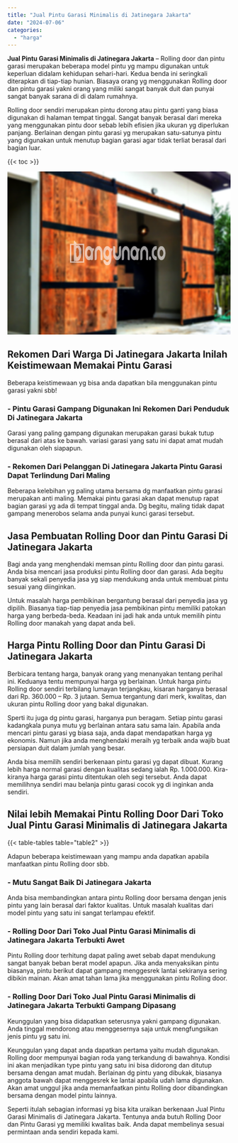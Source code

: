 ```yaml
---
title: "Jual Pintu Garasi Minimalis di Jatinegara Jakarta"
date: "2024-07-06"
categories: 
  - "harga"
---
```


**Jual Pintu Garasi Minimalis di Jatinegara Jakarta** – Rolling door dan pintu garasi merupakan beberapa model pintu yg mampu digunakan untuk keperluan didalam kehidupan sehari-hari. Kedua benda ini seringkali diterapkan di tiap-tiap hunian. Biasaya orang yg menggunakan Rolling door dan pintu garasi yakni orang yang miliki sangat banyak duit dan punyai sangat banyak sarana di di dalam rumahnya.

Rolling door sendiri merupakan pintu dorong atau pintu ganti yang biasa digunakan di halaman tempat tinggal. Sangat banyak berasal dari mereka yang menggunakan pintu door sebab lebih efisien jika ukuran yg diperlukan panjang. Berlainan dengan pintu garasi yg merupakan satu-satunya pintu yang digunakan untuk menutup bagian garasi agar tidak terliat berasal dari bagian luar.

{{< toc >}}

![Jual Pintu Garasi Minimalis di Jatinegara Jakarta](/images/pintu-garasi-10.png)

## Rekomen Dari Warga Di Jatinegara Jakarta Inilah Keistimewaan Memakai Pintu Garasi

Beberapa keistimewaan yg bisa anda dapatkan bila menggunakan pintu garasi yakni sbb!

### \- Pintu Garasi Gampang Digunakan Ini Rekomen Dari Penduduk Di Jatinegara Jakarta

Garasi yang paling gampang digunakan merupakan garasi bukak tutup berasal dari atas ke bawah. variasi garasi yang satu ini dapat amat mudah digunakan oleh siapapun.

### \- Rekomen Dari Pelanggan Di Jatinegara Jakarta Pintu Garasi Dapat Terlindung Dari Maling

Beberapa kelebihan yg paling utama bersama dg manfaatkan pintu garasi merupakan anti maling. Memakai pintu garasi akan dapat menutup rapat bagian garasi yg ada di tempat tinggal anda. Dg begitu, maling tidak dapat gampang menerobos selama anda punyai kunci garasi tersebut.

## Jasa Pembuatan Rolling Door dan Pintu Garasi Di Jatinegara Jakarta

Bagi anda yang menghendaki memsan pintu Rolling door dan pintu garasi. Anda bisa mencari jasa produksi pintu Rolling door dan garasi. Ada begitu banyak sekali penyedia jasa yg siap mendukung anda untuk membuat pintu sesuai yang diinginkan.

Untuk masalah harga pembikinan bergantung berasal dari penyedia jasa yg dipilih. Biasanya tiap-tiap penyedia jasa pembikinan pintu memiliki patokan harga yang berbeda-beda. Keadaan ini jadi hak anda untuk memilih pintu Rolling door manakah yang dapat anda beli.

## Harga Pintu Rolling Door dan Pintu Garasi Di Jatinegara Jakarta

Berbicara tentang harga, banyak orang yang menanyakan tentang perihal ini. Keduanya tentu mempunyai harga yg berlainan. Untuk harga pintu Rolling door sendiri terbilang lumayan terjangkau, kisaran harganya berasal dari Rp. 360.000 – Rp. 3 jutaan. Semua tergantung dari merk, kwalitas, dan ukuran pintu Rolling door yang bakal digunakan.

Sperti itu juga dg pintu garasi, harganya pun beragam. Setiap pintu garasi kadangkala punya mutu yg berlainan antara satu sama lain. Apabila anda mencari pintu garasi yg biasa saja, anda dapat mendapatkan harga yg ekonomis. Namun jika anda menghendaki meraih yg terbaik anda wajib buat persiapan duit dalam jumlah yang besar.

Anda bisa memilih sendiri berkenaan pintu garasi yg dapat dibuat. Kurang lebih harga normal garasi dengan kualitas sedang ialah Rp. 1.000.000. Kira-kiranya harga garasi pintu ditentukan oleh segi tersebut. Anda dapat memilihnya sendiri mau belanja pintu garasi cocok yg di inginkan anda sendiri.

## Nilai lebih Memakai Pintu Rolling Door Dari Toko Jual Pintu Garasi Minimalis di Jatinegara Jakarta

{{< table-tables table="table2" >}}

Adapun beberapa keistimewaan yang mampu anda dapatkan apabila manfaatkan pintu Rolling door sbb.

### \- Mutu Sangat Baik Di Jatinegara Jakarta

Anda bisa membandingkan antara pintu Rolling door bersama dengan jenis pintu yang lain berasal dari faktor kualitas. Untuk masalah kualitas dari model pintu yang satu ini sangat terlampau efektif.

### \- Rolling Door Dari Toko Jual Pintu Garasi Minimalis di Jatinegara Jakarta Terbukti Awet

Pintu Rolling door terhitung dapat paling awet sebab dapat mendukung sangat banyak beban berat model apapun. Jika anda menyaksikan pintu biasanya, pintu berikut dapat gampang menggesrek lantai sekiranya sering dibikin mainan. Akan amat tahan lama jika menggunakan pintu Rolling door.

### \- Rolling Door Dari Toko Jual Pintu Garasi Minimalis di Jatinegara Jakarta Terbukti Gampang Dipasang

Keunggulan yang bisa didapatkan seterusnya yakni gampang digunakan. Anda tinggal mendorong atau menggesernya saja untuk mengfungsikan jenis pintu yg satu ini.

Keunggulan yang dapat anda dapatkan pertama yaitu mudah digunakan. Rolling door mempunyai bagian roda yang terkandung di bawahnya. Kondisi ini akan menjadikan type pintu yang satu ini bisa didorong dan ditutup bersama dengan amat mudah. Berlainan dg pintu yang dibukak, biasanya anggota bawah dapat menggesrek ke lantai apabila udah lama digunakan. Akan amat unggul jika anda memanfaatkan pintu Rolling door dibandingkan bersama dengan model pintu lainnya.

Seperti itulah sebagian informasi yg bisa kita uraikan berkenaan Jual Pintu Garasi Minimalis di Jatinegara Jakarta. Tentunya anda butuh Rolling Door dan Pintu Garasi yg memiliki kwalitas baik. Anda dapat membelinya sesuai permintaan anda sendiri kepada kami.
